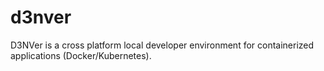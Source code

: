 # d3nver
D3NVer is a cross platform local developer environment for containerized applications (Docker/Kubernetes). 
